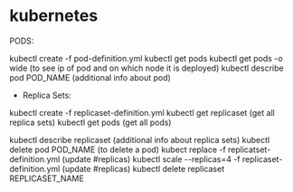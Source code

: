 # kubernetes

PODS:

kubectl create -f pod-definition.yml
kubectl get pods
kubectl get pods -o wide (to see ip of pod and on which node it is deployed)
kubectl describe pod POD_NAME (additional info about pod)

* Replica Sets:

kubectl create -f replicaset-definition.yml
kubectl get replicaset (get all replica sets)
kubectl get pods (get all pods)

kubectl describe replicaset (additional info about replica sets)
kubectl delete pod POD_NAME (to delete a pod)
kubect replace -f replicatset-definition.yml (update #replicas)
kubectl scale --replicas=4 -f replicaset-definition.yml (update #replicas)
kubectl delete replicaset REPLICASET_NAME
